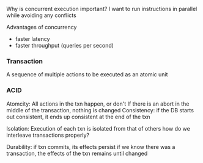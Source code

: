 
Why is concurrent execution important?
	I want to run instructions in parallel while avoiding any conflicts

Advantages of concurrency
- faster latency
- faster throughput (queries per second)

### Transaction
A sequence of multiple actions to be executed as an atomic unit

### ACID
Atomcity: All actions in the txn happen, or don't
	If there is an abort in the middle of the transaction, nothing is changed
Consistency: if the DB starts out consistent, it ends up consistent at the end of the txn
	
Isolation: Execution of each txn is isolated from that of others
	how do we interleave transactions properly?

Durability: if txn commits, its effects persist
	if we know there was a transaction, the effects of the txn remains until changed
